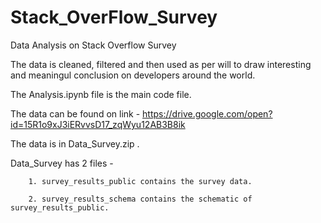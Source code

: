 # Stack_OverFlow_Survey
Data Analysis on Stack Overflow Survey 

The data is cleaned, filtered and then used as per will to draw interesting and meaningul conclusion on developers around the world.

The Analysis.ipynb file is the main code file.

The data can be found on link - https://drive.google.com/open?id=15R1o9xJ3iERvvsD17_zqWyu12AB3B8ik

The data is in Data_Survey.zip . 

Data_Survey has 2 files - 

        1. survey_results_public contains the survey data.
        
        2. survey_results_schema contains the schematic of survey_results_public.


